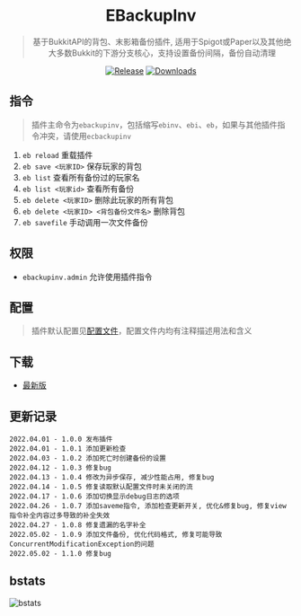 <div align="center">

# EBackupInv

> 基于BukkitAPI的背包、末影箱备份插件, 适用于Spigot或Paper以及其他绝大多数Bukkit的下游分支核心，支持设置备份间隔，备份自动清理

[![Release](https://img.shields.io/github/v/release/4o4E/EBackupInv?label=Release)](https://github.com/4o4E/EBackupInv/releases/latest)
[![Downloads](https://img.shields.io/github/downloads/4o4E/EBackupInv/total?label=Download)](https://github.com/4o4E/EBackupInv/releases)

</div>

## 指令

> 插件主命令为`ebackupinv`，包括缩写`ebinv`、`ebi`、`eb`，如果与其他插件指令冲突，请使用`ecbackupinv`
1. `eb reload` 重载插件
2. `eb save <玩家ID>` 保存玩家的背包
3. `eb list` 查看所有备份过的玩家名
4. `eb list <玩家id>` 查看所有备份
5. `eb delete <玩家ID>` 删除此玩家的所有背包
6. `eb delete <玩家ID> <背包备份文件名>` 删除背包
7. `eb savefile` 手动调用一次文件备份

## 权限

- `ebackupinv.admin` 允许使用插件指令

## 配置

> 插件默认配置见[配置文件](src/main/resources/config.yml)，配置文件内均有注释描述用法和含义

## 下载

- [最新版](https://github.com/4o4E/EBackupInv/releases/latest)

## 更新记录

```
2022.04.01 - 1.0.0 发布插件
2022.04.01 - 1.0.1 添加更新检查
2022.04.03 - 1.0.2 添加死亡时创建备份的设置
2022.04.12 - 1.0.3 修复bug
2022.04.13 - 1.0.4 修改为异步保存, 减少性能占用, 修复bug
2022.04.14 - 1.0.5 修复读取默认配置文件时未关闭的流
2022.04.17 - 1.0.6 添加切换显示debug日志的选项
2022.04.26 - 1.0.7 添加saveme指令, 添加检查更新开关, 优化&修复bug, 修复view指令补全内容过多导致的补全失效
2022.04.27 - 1.0.8 修复遗漏的名字补全
2022.05.02 - 1.0.9 添加文件备份, 优化代码格式, 修复可能导致ConcurrentModificationException的问题
2022.05.02 - 1.1.0 修复bug
```

## bstats

![bstats](https://bstats.org/signatures/bukkit/EBackupInv.svg)
